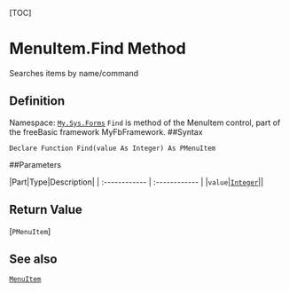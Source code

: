 [TOC]
# MenuItem.Find Method
Searches items by name/command
## Definition
Namespace: [`My.Sys.Forms`](My.Sys.Forms.md)
`Find` is method of the MenuItem control, part of the freeBasic framework MyFbFramework.
##Syntax
```freeBasic
Declare Function Find(value As Integer) As PMenuItem
```

##Parameters

|Part|Type|Description|
| :------------ | :------------ |
|`value`|[`Integer`]("https://www.freebasic.net/wiki/KeyPgInteger")||

## Return Value
[`PMenuItem`]
## See also
[`MenuItem`](MenuItem.md)
